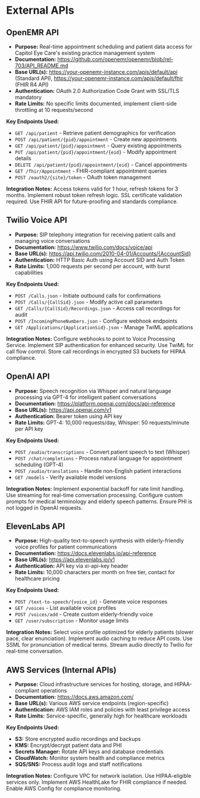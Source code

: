 # External APIs

## OpenEMR API

- **Purpose:** Real-time appointment scheduling and patient data access for Capitol Eye Care's existing practice management system
- **Documentation:** https://github.com/openemr/openemr/blob/rel-703/API_README.md
- **Base URL(s):** https://your-openemr-instance.com/apis/default/api (Standard API), https://your-openemr-instance.com/apis/default/fhir (FHIR R4 API)
- **Authentication:** OAuth 2.0 Authorization Code Grant with SSL/TLS mandatory
- **Rate Limits:** No specific limits documented, implement client-side throttling at 10 requests/second

**Key Endpoints Used:**
- `GET /api/patient` - Retrieve patient demographics for verification
- `POST /api/patient/{pid}/appointment` - Create new appointments
- `GET /api/patient/{pid}/appointment` - Query existing appointments
- `PUT /api/patient/{pid}/appointment/{eid}` - Modify appointment details
- `DELETE /api/patient/{pid}/appointment/{eid}` - Cancel appointments
- `GET /fhir/Appointment` - FHIR-compliant appointment queries
- `POST /oauth2/{site}/token` - OAuth token management

**Integration Notes:** Access tokens valid for 1 hour, refresh tokens for 3 months. Implement robust token refresh logic. SSL certificate validation required. Use FHIR API for future-proofing and standards compliance.

## Twilio Voice API

- **Purpose:** SIP telephony integration for receiving patient calls and managing voice conversations
- **Documentation:** https://www.twilio.com/docs/voice/api
- **Base URL(s):** https://api.twilio.com/2010-04-01/Accounts/{AccountSid}
- **Authentication:** HTTP Basic Auth using Account SID and Auth Token
- **Rate Limits:** 1,000 requests per second per account, with burst capabilities

**Key Endpoints Used:**
- `POST /Calls.json` - Initiate outbound calls for confirmations
- `POST /Calls/{CallSid}.json` - Modify active call parameters
- `GET /Calls/{CallSid}/Recordings.json` - Access call recordings for audit
- `POST /IncomingPhoneNumbers.json` - Configure webhook endpoints
- `GET /Applications/{ApplicationSid}.json` - Manage TwiML applications

**Integration Notes:** Configure webhooks to point to Voice Processing Service. Implement SIP authentication for enhanced security. Use TwiML for call flow control. Store call recordings in encrypted S3 buckets for HIPAA compliance.

## OpenAI API

- **Purpose:** Speech recognition via Whisper and natural language processing via GPT-4 for intelligent patient conversations
- **Documentation:** https://platform.openai.com/docs/api-reference
- **Base URL(s):** https://api.openai.com/v1
- **Authentication:** Bearer token using API key
- **Rate Limits:** GPT-4: 10,000 requests/day, Whisper: 50 requests/minute per API key

**Key Endpoints Used:**
- `POST /audio/transcriptions` - Convert patient speech to text (Whisper)
- `POST /chat/completions` - Process natural language for appointment scheduling (GPT-4)
- `POST /audio/translations` - Handle non-English patient interactions
- `GET /models` - Verify available model versions

**Integration Notes:** Implement exponential backoff for rate limit handling. Use streaming for real-time conversation processing. Configure custom prompts for medical terminology and elderly speech patterns. Ensure PHI is not logged in OpenAI requests.

## ElevenLabs API

- **Purpose:** High-quality text-to-speech synthesis with elderly-friendly voice profiles for patient communications
- **Documentation:** https://docs.elevenlabs.io/api-reference
- **Base URL(s):** https://api.elevenlabs.io/v1
- **Authentication:** API key via xi-api-key header
- **Rate Limits:** 10,000 characters per month on free tier, contact for healthcare pricing

**Key Endpoints Used:**
- `POST /text-to-speech/{voice_id}` - Generate voice responses
- `GET /voices` - List available voice profiles
- `POST /voices/add` - Create custom elderly-friendly voice
- `GET /user/subscription` - Monitor usage limits

**Integration Notes:** Select voice profile optimized for elderly patients (slower pace, clear enunciation). Implement audio caching to reduce API costs. Use SSML for pronunciation of medical terms. Stream audio directly to Twilio for real-time conversation.

## AWS Services (Internal APIs)

- **Purpose:** Cloud infrastructure services for hosting, storage, and HIPAA-compliant operations
- **Documentation:** https://docs.aws.amazon.com/
- **Base URL(s):** Various AWS service endpoints (region-specific)
- **Authentication:** AWS IAM roles and policies with least privilege access
- **Rate Limits:** Service-specific, generally high for healthcare workloads

**Key Endpoints Used:**
- **S3:** Store encrypted audio recordings and backups
- **KMS:** Encrypt/decrypt patient data and PHI
- **Secrets Manager:** Rotate API keys and database credentials
- **CloudWatch:** Monitor system health and compliance metrics
- **SQS/SNS:** Process audit logs and staff notifications

**Integration Notes:** Configure VPC for network isolation. Use HIPAA-eligible services only. Implement AWS HealthLake for FHIR compliance if needed. Enable AWS Config for compliance monitoring.
